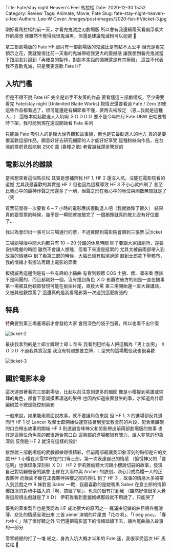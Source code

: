 Title: Fate/stay night Heaven's Feel 馬拉松
Date: 2020-12-30 15:52
Category: Review
Tags: Animate, Movie, Fate
Slug: fate-stay-night-heaven-s-feel
Authors: Lee-W
Cover: /images/post-images/2020-fsn-hf/ticket-3.jpg

剛好看馬拉松的前一天，才看完鬼滅之刃劇場版
所以會有我連續兩天看幽浮桌大作的感想
我雖然不覺得我很鬼滅黑，但還是建議鬼滅粉可以迴避 🤫

<!--more-->

拿三部劇場版的 Fate HF 跟只有一部劇場版的鬼滅比是有點不太公平
但光是看完預示之花，我就覺得比前一天看的鬼滅帶給我更大的震撼感
讓我想到看完鬼滅當下跟朋友討論到「再優良的製作，對劇本差距的彌補還是有其極限」
這並不代表我不喜歡鬼滅，只是我更喜歡 Fate HF

## 入坑門檻
但是不得不說 Fate HF 完全是新手不友善的作品
要看懂這三部劇場版，至少需要看完 Fate/stay night [Unlimited Blade Works]
視情況還要看過 Fate / Zero
即使這些作品都看過了，很可能還是有細節看不懂，要再去補設定
（恩...我就是這種人...）
這根本就超勸退人入坑啊 ＸＤＤＤＤ
要不是今年四月 Fate UBW 巴哈要暫時下架，我可能到現在還沒開始看 Fate 系列

只能說 Fate 吸引人的是龐大世界觀和故事線，但也是它最勸退人的地方
真的是要很喜歡這部作品，願意好好去研究細節的人才能好好享受
這種粉絲向作品，在台灣的票房竟然能到 2500 萬 (春櫻之歌)
老實說我還挺驚訝的

## 電影以外的雜談
當初想來看這個馬拉松
其實是想補齊我 HF 1, HF 2 還沒入坑，沒能在電影院看的遺憾
尤其我最喜歡的其實是 HF 2
但也因為這樣導致 HF 3 不小心就四刷了
甚至比我心中的最神作聲之形還多了一刷，但聲之形在我心中的地位與刷數無關就是了 （笑

買票前覺得一次要看 6 ~ 7 小時的電影應該很勸退人吧（我就猶豫了很久）
結果真的要買票的時候，幾乎是一瞬間就被搶完了
一個猶豫就真的敗北沒有好位置了...

我以為會印出一張可以三場通行的票，不過實際到電影院會領到三張票
![ticket]({static}/images/post-images/2020-fsn-hf/ticket.jpg)

三場劇場版中間大約都只有 10 ~ 20 分鐘的休息時間
除了要跟大家搶廁所，還要安排晚餐的時間
雖然不會讓人想睡，但看下來還是挺累的
尤其太被前兩部帶入到故事的情緒中
到了看第三部的時候，大腦已經有點燒過頭
直到士郎拿下聖骸布，我的情緒才有辦法再跟上電影的節奏

板橋威秀這邊倒是有一些有趣的小插曲
有看到觀眾 COS 士狼、櫻、凛來看
應該不是同團的，而且都剛好一個，沒有撞到角色 ＸＤ
影廳右後方的則是一直在搞事
第一場被其他觀眾發現可能在偷拍片尾，直接大罵
第三場開始還一直大聲講話，又被其他觀眾罵了
這還真的是我看電影第一次遇到這麼誇張的

## 特典
特典要到第三場進場前才會發給大家
會用深色的袋子包著，所以也看不出什麼

![ticket-2]({static}/images/post-images/2020-fsn-hf/ticket-2.jpg)

最後我拿到的是士郎立牌跟士郎 L 型夾
我看到巴哈有人把這稱為「男上加男」 ＸＤＤＤ
不過我其實沒差
我沒有特別想要立牌，L 型夾的這場戰役我也很喜歡

![ticket-3]({static}/images/post-images/2020-fsn-hf/ticket-3.jpg)


## 關於電影本身
這次連貫著看完三部劇場版，比起以前注意到更多的細節
像是小櫻提到英雄或崇拜的角色，都會下意識摸著凛送的髮帶
也因為知道後面發生的事，才知道為什麼臟硯並不總是能控制黑影

一般來說，如果能用畫面說故事，就不要讓角色來說
但 HF 1, 3 的進場卻反其道而行
HF 1 從 Lancer 攻擊士郎開始快速穿插著到聖堂教會前的片段，配合著臟硯的口白帶出故事的開端
HF 3 則透過言峰神父和剪影帶出前兩部劇場版的故事
也許是這兩位角色真的都很適合當口白
這兩部的進場都很有魄力、讓人非常的印象深刻
反倒是 HF 2 就沒有這樣的設計

雖然說三部劇場版的武戲都做得很精彩，但前兩部最讓我印象深刻的點卻是它的文戲
HF 1 小櫻在大雪中守在門口等士郎，第一次表達自己的情感
（愉悅神父的「要吃嗎」也很印象深刻啦 ＸＤ）
HF 2 伊莉雅偷聽大河跟小櫻說切嗣的故事，發現自己對切嗣爸爸的誤會
士郎在大雨中與 Archer 的訣別，決心只成為櫻一人的正義夥伴
而後面不斷在正義夥伴與櫻之間的掙扎
到了 HF 3 ，故事的情感大多被帶入到武戲之中
R 姊對黑 Saber 一戰，我最喜歡的是她嘴黑 Saber 在意士郎的情節
櫻跟凛的對峙中插入的「啊，搞砸了呢」，也真的很有打到我
（雖然好像很多人覺得這段很出戲就是了ＸＤ）
伊莉雅看到愛麗媽媽那段就不用說了，只能哭了

優秀的音樂製作也是我認為 HF 成功很大的原因之一
梶浦由記做的曲目將各種滂薄、悲壯的情感呈現出來
三首 aimer 演唱的片尾曲「花の唄」、「I beg you」、「春わゆく」除了很好聽之外
它們還把電影當下的情緒延續下去，讓片尾曲融入故事的一部分

零零總總的打了一堆
總之，身為入坑大概才半年的 Fate 迷，我很享受這次 HF 馬拉松 🤩
